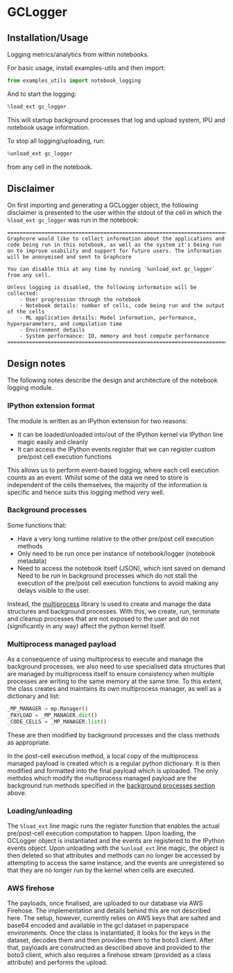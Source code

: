 # GCLogger

## Installation/Usage
Logging metrics/analytics from within notebooks.

For basic usage, install examples-utils and then import:
```python
from examples_utils import notebook_logging
```

And to start the logging:
```python
%load_ext gc_logger
```

This will startup background processes that log and upload system, IPU and notebook usage information.

To stop all logging/uploading, run:
```python
%unload_ext gc_logger
```
from any cell in the notebook.

## Disclaimer

On first importing and generating a GCLogger object, the following disclaimer is presented to the user within the stdout of the cell in which the `%load_ext gc_logger` was run in the notebook:
```
============================================================================================================================================
Graphcore would like to collect information about the applications and code being run in this notebook, as well as the system it's being run 
on to improve usability and support for future users. The information will be anonymised and sent to Graphcore 

You can disable this at any time by running `%unload_ext gc_logger` from any cell.

Unless logging is disabled, the following information will be collected:
	- User progression through the notebook
	- Notebook details: number of cells, code being run and the output of the cells
	- ML application details: Model information, performance, hyperparameters, and compilation time
	- Environment details
	- System performance: IO, memory and host compute performance
=============================================================================================================================================
```

## Design notes

The following notes describe the design and architecture of the notebook logging module.

### IPython extension format
The module is written as an IPython extension for two reasons:
- It can be loaded/unloaded into/out of the IPython kernel via IPython line magic easily and cleanly
- It can access the IPython events register that we can register custom pre/post cell execution functions

This allows us to perform event-based logging, where each cell execution counts as an event. Whilst some of the data we need to store is independent of the cells themselves, the majority of the information is specific and hence suits this logging method very well. 

### Background processes
Some functions that:
- Have a very long runtime relative to the other pre/post cell execution methods
- Only need to be run once per instance of notebook/logger (notebook metadata)
- Need to access the notebook itself (JSON), which isnt saved on demand
Need to be run in background processes which do not stall the execution of the pre/post cell execution functions to avoid making any delays visible to the user.

Instead, the [multiprocess](https://docs.python.org/3/library/multiprocessing.html) library is used to create and manage the data structures and background processes. With this, we create, run, terminate and cleanup processes that are not exposed to the user and do not (significantly in any way) affect the python kernel itself.

### Multiprocess managed payload
As a consequence of using multiprocess to execute and manage the background processes, we also need to use specialised data structures that are managed by multiprocess itself to ensure consistency when multiple processes are writing to the same memory at the same time. To this extent, the class creates and maintains its own multiprocess manager, as well as a dictionary and list:
```python 
_MP_MANAGER = mp.Manager()
_PAYLOAD = _MP_MANAGER.dict()
_CODE_CELLS = _MP_MANAGER.list()
```

These are then modified by background processes and the class methods as appropriate. 

In the post-cell execution method, a local copy of the multiprocess managed payload is created which is a regular python dictionary. It is then modified and formatted into the final payload which is uploaded. The only methdos which modify the multiprocess managed payload are the background run methods specified in the [background processes section](https://github.com/graphcore/examples-utils/blob/7ddb96e4e6ddfc348077c6de3b7a696bc52a8709/examples_utils/notebook_logging/README.md#background-processes) above.

### Loading/unloading

The `%load_ext` line magic runs the register function that enables the actual pre/post-cell execution computation to happen. Upon loading, the GCLogger object is instantiated and the events are registered to the IPython events object. Upon unloading with the `%unload_ext` line magic, the object is then deleted so that attributes and methods can no longer be accessed by attempting to access the same instance, and the events are unregistered so that they are no longer run by the kernel when cells are executed.

### AWS firehose
The payloads, once finalised, are uploaded to our database via AWS Firehose. The implementation and details behind this are not described here. 
The setup, however, currently relies on AWS keys that are salted and base64 encoded and available in the gcl dataset in paperspace environments. Once the class is instantiated, it looks for the keys in the dataset, decodes them and then provides them to the boto3 client. After that, payloads are constructed as described above and provided to the boto3 client, which also requires a firehose stream (provided as a class attribute) and performs the upload.

